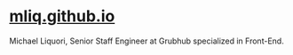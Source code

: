 # [mliq.github.io](http://mliq.github.io)

Michael Liquori,  Senior Staff Engineer at Grubhub specialized in Front-End.
